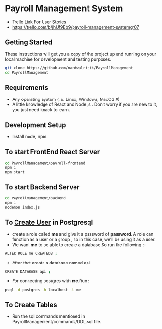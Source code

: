 # Payroll Management System

- Trello Link For User Stories
- https://trello.com/b/jhUf9Eb9/payroll-management-systemgr07

## Getting Started

These instructions will get you a copy of the project up and running on your local machine for development and testing purposes.
```bash
git clone https://github.com/nandwalritik/PayrollManagement
cd PayrollManagement
```

## Requirements

- Any operating system (i.e. Linux, Windows, MacOS X)
- A little knowledge of React and Node.js . Don't worry if you are new to it, you just need knack to learn.


## Development Setup

- Install node, npm.

## To start FrontEnd React Server
```bash
cd PayrollManagement/payroll-frontend
npm i
npm start
```

## To start Backend Server
```bash
cd PayrollManagement/backend
npm i
nodemon index.js
```

## To [Create User](https://blog.logrocket.com/nodejs-expressjs-postgresql-crud-rest-api-example/#:~:text=have%20superuser%20privileges.-,Creating%20a%20role%20in%20Postgres,-First%2C%20we%E2%80%99ll%20create) in Postgresql

- create a role called **me** and give it a password of **password**. A role can function as a user or a group , so in this case, we’ll be using it as a user.
- We want **me** to be able to create a database.So run the following :-
 ```bash
 ALTER ROLE me CREATEDB ;
 ```
 - After that create a database named api
 ```bash
 CREATE DATABASE api ;
 ```
- For connecting postgres with **me**.Run :
```bash
psql -d postgres -h localhost -U me
```

## To Create Tables

- Run the sql commands mentioned in PayrollManagement/commands/DDL.sql file.
